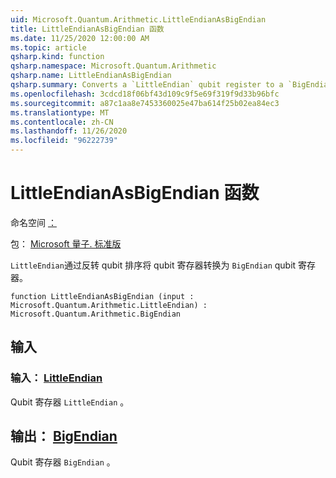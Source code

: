 ```yaml
---
uid: Microsoft.Quantum.Arithmetic.LittleEndianAsBigEndian
title: LittleEndianAsBigEndian 函数
ms.date: 11/25/2020 12:00:00 AM
ms.topic: article
qsharp.kind: function
qsharp.namespace: Microsoft.Quantum.Arithmetic
qsharp.name: LittleEndianAsBigEndian
qsharp.summary: Converts a `LittleEndian` qubit register to a `BigEndian` qubit register by reversing the qubit ordering.
ms.openlocfilehash: 3cdcd18f06bf43d109c9f5e69f319f9d33b96bfc
ms.sourcegitcommit: a87c1aa8e7453360025e47ba614f25b02ea84ec3
ms.translationtype: MT
ms.contentlocale: zh-CN
ms.lasthandoff: 11/26/2020
ms.locfileid: "96222739"
---
```

# <a name="littleendianasbigendian-function"></a>LittleEndianAsBigEndian 函数

命名空间 [：](xref:Microsoft.Quantum.Arithmetic)

包： [Microsoft 量子. 标准版](https://nuget.org/packages/Microsoft.Quantum.Standard)


`LittleEndian`通过反转 qubit 排序将 qubit 寄存器转换为 `BigEndian` qubit 寄存器。

```qsharp
function LittleEndianAsBigEndian (input : Microsoft.Quantum.Arithmetic.LittleEndian) : Microsoft.Quantum.Arithmetic.BigEndian
```


## <a name="input"></a>输入

### <a name="input--littleendian"></a>输入： [LittleEndian](xref:Microsoft.Quantum.Arithmetic.LittleEndian)

Qubit 寄存器 `LittleEndian` 。



## <a name="output--bigendian"></a>输出： [BigEndian](xref:Microsoft.Quantum.Arithmetic.BigEndian)

Qubit 寄存器 `BigEndian` 。